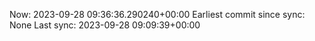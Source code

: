 Now: 2023-09-28 09:36:36.290240+00:00 Earliest commit since sync: None Last sync: 2023-09-28 09:09:39+00:00
